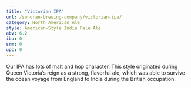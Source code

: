 ```yaml
---
title: "Victorian IPA"
url: /sonoran-brewing-company/victorian-ipa/
category: North American Ale
style: American-Style India Pale Ale
abv: 6.2
ibu: 0
srm: 0
upc: 0
---
```

Our IPA has lots of malt and hop character.  This style originated during Queen Victoria’s reign as a strong, flavorful ale, which was able to survive the ocean voyage from England to India during the British occupation.
